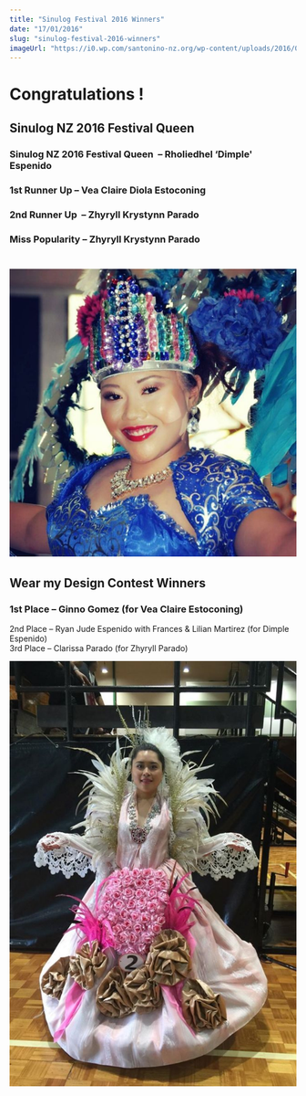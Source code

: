```yaml
---
title: "Sinulog Festival 2016 Winners"
date: "17/01/2016"
slug: "sinulog-festival-2016-winners"
imageUrl: "https://i0.wp.com/santonino-nz.org/wp-content/uploads/2016/01/12548868_10207123588101581_3149423710804593406_n.jpg?resize=695%2C695"
---
```


Congratulations !
=================

Sinulog NZ 2016 Festival Queen
------------------------------

### Sinulog NZ 2016 Festival Queen  – Rholiedhel ‘Dimple' Espenido

### 1st Runner Up – Vea Claire Diola Estoconing

### 2nd Runner Up  – Zhyryll Krystynn Parado

### Miss Popularity – Zhyryll Krystynn Parado

###  ![12548868_10207123588101581_3149423710804593406_n](assets\images\12548868_10207123588101581_3149423710804593406_n.jpg)

Wear my Design Contest Winners
------------------------------

### 1st Place – Ginno Gomez (for Vea Claire Estoconing)  
2nd Place – Ryan Jude Espenido with Frances & Lilian Martirez (for Dimple Espenido)  
3rd Place – Clarissa Parado (for Zhyryll Parado)

![12473773_1677628082507352_5564595976425233521_o](assets\images\12473773_1677628082507352_5564595976425233521_o.jpg)